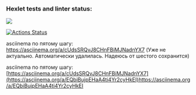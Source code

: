 ### Hexlet tests and linter status:

<a href="https://codeclimate.com/github/ThisisHappyEL/frontend-project-44/maintainability"><img src="https://api.codeclimate.com/v1/badges/570dd64a7da150406e4f/maintainability" /></a>

[![Actions Status](https://github.com/ThisisHappyEL/frontend-project-44/actions/workflows/hexlet-check.yml/badge.svg)](https://github.com/ThisisHappyEL/frontend-project-44/actions)

asciinema по пятому шагу: https://asciinema.org/a/cUdsSRQvJ8CHnFBiMJNadnYX7 (Уже не актуально. Автоматически удалилась. Надеюсь от шестого сохранится)

asciinema по пятому шагу: [https://asciinema.org/a/cUdsSRQvJ8CHnFBiMJNadnYX7](https://asciinema.org/a/EQbiBujpEHaA4ti4Yr2cyHkEI)https://asciinema.org/a/EQbiBujpEHaA4ti4Yr2cyHkEI
